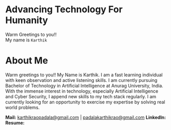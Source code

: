 # Advancing Technology For Humanity
Warm Greetings to you!!\
My name is `Karthik`

# About Me

Warm greetings to you!!
My Name is Karthik. I am a fast learning individual with keen observation and active listening skills. I am currently pursuing Bachelor of Technology in Artificial Intelligence at Anurag University, India. With the immense interest in technology, especially Artificial Intelligence and Cyber Security, I append new skills to my tech stack regularly. I am currently looking for an opportunity to exercise my expertise by solving real world problems.

**Mail:** karthikraopadala@gmail.com | padalakarthikrao@gmail.com
**LinkedIn:** 
**Resume:**

<!--
**KARTHIK-RAO-4572/KARTHIK-RAO-4572** is a ✨ _special_ ✨ repository because its `README.md` (this file) appears on your GitHub profile.

Here are some ideas to get you started:

- 🔭 I’m currently working on ...
- 🌱 I’m currently learning ...
- 👯 I’m looking to collaborate on ...
- 🤔 I’m looking for help with ...
- 💬 Ask me about ...
- 📫 How to reach me: ...
- 😄 Pronouns: ...
- ⚡ Fun fact: ...
-->
